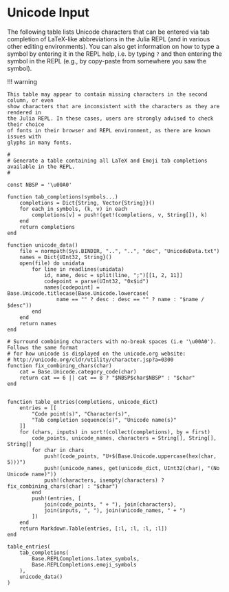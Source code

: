 # Unicode Input

The following table lists Unicode characters that can be entered via
tab completion of LaTeX-like abbreviations in the Julia REPL (and
in various other editing environments).  You can also get information on how to
type a symbol by entering it in the REPL help, i.e. by typing `?` and then
entering the symbol in the REPL (e.g., by copy-paste from somewhere you saw
the symbol).

!!! warning

    This table may appear to contain missing characters in the second column, or even
    show characters that are inconsistent with the characters as they are rendered in
    the Julia REPL. In these cases, users are strongly advised to check their choice
    of fonts in their browser and REPL environment, as there are known issues with
    glyphs in many fonts.

```@eval
#
# Generate a table containing all LaTeX and Emoji tab completions available in the REPL.
#

const NBSP = '\u00A0'

function tab_completions(symbols...)
    completions = Dict{String, Vector{String}}()
    for each in symbols, (k, v) in each
        completions[v] = push!(get!(completions, v, String[]), k)
    end
    return completions
end

function unicode_data()
    file = normpath(Sys.BINDIR, "..", "..", "doc", "UnicodeData.txt")
    names = Dict{UInt32, String}()
    open(file) do unidata
        for line in readlines(unidata)
            id, name, desc = split(line, ";")[[1, 2, 11]]
            codepoint = parse(UInt32, "0x$id")
            names[codepoint] = Base.Unicode.titlecase(Base.Unicode.lowercase(
                name == "" ? desc : desc == "" ? name : "$name / $desc"))
        end
    end
    return names
end

# Surround combining characters with no-break spaces (i.e '\u00A0'). Follows the same format
# for how unicode is displayed on the unicode.org website:
# http://unicode.org/cldr/utility/character.jsp?a=0300
function fix_combining_chars(char)
    cat = Base.Unicode.category_code(char)
    return cat == 6 || cat == 8 ? "$NBSP$char$NBSP" : "$char"
end


function table_entries(completions, unicode_dict)
    entries = [[
        "Code point(s)", "Character(s)",
        "Tab completion sequence(s)", "Unicode name(s)"
    ]]
    for (chars, inputs) in sort!(collect(completions), by = first)
        code_points, unicode_names, characters = String[], String[], String[]
        for char in chars
            push!(code_points, "U+$(Base.Unicode.uppercase(hex(char, 5)))")
            push!(unicode_names, get(unicode_dict, UInt32(char), "(No Unicode name)"))
            push!(characters, isempty(characters) ? fix_combining_chars(char) : "$char")
        end
        push!(entries, [
            join(code_points, " + "), join(characters),
            join(inputs, ", "), join(unicode_names, " + ")
        ])
    end
    return Markdown.Table(entries, [:l, :l, :l, :l])
end

table_entries(
    tab_completions(
        Base.REPLCompletions.latex_symbols,
        Base.REPLCompletions.emoji_symbols
    ),
    unicode_data()
)
```

